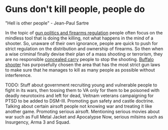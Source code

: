 # Guns don't kill people, people do

"Hell is other people" - Jean-Paul Sartre

In the topic of [gun politics and firearms regulation](https://en.wikipedia.org/wiki/Overview_of_gun_laws_by_nation) people often focus on the mindless tool that is doing the killing, not what happens in the mind of a shooter. So, unaware of their own ignorance, people are quick to push for strict regulation on the distribution and ownership of firearms. So then when a wise criminal finally devise their plan of a mass shooting or terrorism, they are no responsible [concealed carry](https://en.wikipedia.org/wiki/Concealed_carry) people to stop the shooting. [Buffalo shooter](https://en.wikipedia.org/wiki/2022_Buffalo_shooting) has purposefully chosen the area that has the most strict gun laws to make sure that he manages to kill as many people as possible without interference.

TODO: Stuff about government recruiting young and vulnerable people to fight in its wars, then tossing them to VA only for them to be poisoned with deadly neurotoxins and left for dead, Veitnam veterans campaigning for PTSD to be added to DSM-III. Promoting gun safety and castle doctrine. Talking about certain airsoft people not knowing war and treating it like another game. Promoting serious airsoft. Mentioning serious movies about war such as Full Metal Jacket and Apocalypse Now, serious milsims such as Insurgency, Arma 3 and Squad.
